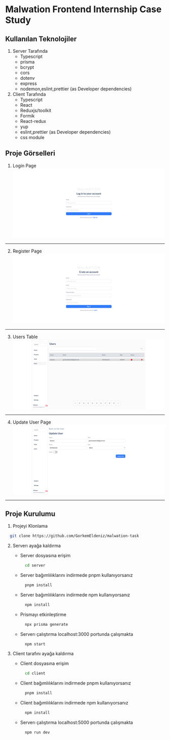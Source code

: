 # Malwation Frontend Internship Case Study

## Kullanılan Teknolojiler
  1. Server Tarafında
      * Typescript
      * prisma
      * bcrypt
      * cors
      * dotenv
      * express
      * nodemon,eslint,prettier (as Developer dependencies)
  2. Client Tarafında
      * Typescript
      * React
      * Reduxjs/toolkit      
      * Formik
      * React-redux
      * yup
      * eslint,prettier (as Developer dependencies)
      * css module

## Proje Görselleri
  1. Login Page
    ![Login Page](images/login.png)
---    
  2. Register Page
    ![Register Page](images/register.png)  
---
  3. Users Table
    ![Users](images/table.png)
---
  4. Update User Page
    ![Update User](images/update.png)     
---    
## Proje Kurulumu

  1. Projeyi Klonlama
  ```bash
    git clone https://github.com/GorkemEldeniz/malwation-task
  ```
  2. Serverı ayağa kaldırma
      * Server dosyasına erişim
        ```bash
          cd server
        ``` 
      * Server bağımlılıklarını indirmede pnpm kullanıyorsanız
        ```bash
          pnpm install           
          ```
      * Server bağımlılıklarını indirmede npm kullanıyorsanız               
        ```bash
          npm install           
        ```
      * Prismayı etkinleştirme
        ```bash
          npx prisma generate
        ```
      * Serverı çalıştırma localhost:3000 portunda çalışmakta
        ```bash
          npm start
        ```
  3. Client tarafını ayağa kaldırma

      * Client dosyasına erişim
        ```bash
          cd client
        ``` 
      * Client bağımlılıklarını indirmede pnpm kullanıyorsanız
        ```bash
          pnpm install           
        ```
      * Client bağımlılıklarını indirmede npm kullanıyorsanız               
        ```bash
          npm install           
        ```                          
      * Serverı çalıştırma localhost:5000 portunda çalışmakta
        ```bash
          npm run dev        
        ```